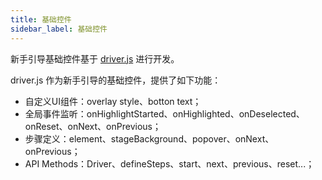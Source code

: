 ```yaml
---
title: 基础控件
sidebar_label: 基础控件
---
```


新手引导基础控件基于 [driver.js](https://kamranahmed.info/driver.js/) 进行开发。

driver.js 作为新手引导的基础控件，提供了如下功能：
- 自定义UI组件：overlay style、botton text；
- 全局事件监听：onHighlightStarted、onHighlighted、onDeselected、onReset、onNext、onPrevious；
- 步骤定义：element、stageBackground、popover、onNext、onPrevious；
- API Methods：Driver、defineSteps、start、next、previous、reset...；
